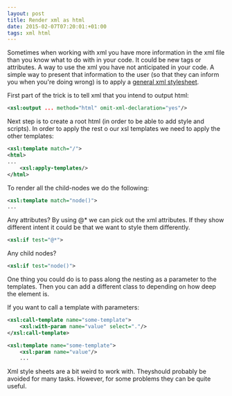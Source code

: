 ```yaml
---
layout: post
title: Render xml as html
date: 2015-02-07T07:20:01:+01:00
tags: xml html
---
```


Sometimes when working with xml you have more information in the xml file than you know what to do with in your code. It could be new tags or attributes. A way to use the xml you have not anticipated in your code. A simple way to present that information to the user (so that they can inform you when you're doing wrong) is to apply a [general xml stylesheet](https://gist.github.com/wallymathieu/8dcc3055b36422d3a504).

First part of the trick is to tell xml that you intend to output html:

~~~ xml
<xsl:output ... method="html" omit-xml-declaration="yes"/>
~~~

Next step is to create a root html (in order to be able to add style and scripts). In order to apply the rest o our xsl templates we need to apply the other templates:

~~~ xml
<xsl:template match="/">
<html>
...
    <xsl:apply-templates/>
</html>
~~~

To render all the child-nodes we do the following:

~~~ xml
<xsl:template match="node()">
...
~~~

Any attributes? By using @* we can pick out the xml attributes. If they show different intent it could be that we want to style them differently.

~~~ xml
<xsl:if test="@*">
~~~

Any child nodes?

~~~ xml
<xsl:if test="node()">
~~~

One thing you could do is to pass along the nesting as a parameter to the templates. Then you can add a different class to depending on how deep the element is.

If you want to call a template with parameters:

~~~ xml
<xsl:call-template name="some-template">
    <xsl:with-param name="value" select="."/>
</xsl:call-template>
~~~

~~~ xml
<xsl:template name="some-template">
    <xsl:param name="value"/>
    ...
~~~

Xml style sheets are a bit weird to work with. Theyshould probably be avoided for many tasks. However, for some problems they can be quite useful.
